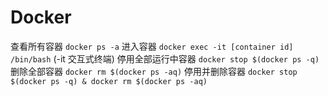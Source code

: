 # Docker

查看所有容器           `docker ps -a`
进入容器              `docker exec -it [container id] /bin/bash` (-it 交互式终端)
停用全部运行中容器      `docker stop $(docker ps -q)`
删除全部容器           `docker rm $(docker ps -aq)`
停用并删除容器         `docker stop $(docker ps -q) & docker rm $(docker ps -aq)`
